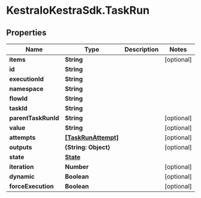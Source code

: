 # KestraIoKestraSdk.TaskRun

## Properties

Name | Type | Description | Notes
------------ | ------------- | ------------- | -------------
**items** | **String** |  | [optional] 
**id** | **String** |  | 
**executionId** | **String** |  | 
**namespace** | **String** |  | 
**flowId** | **String** |  | 
**taskId** | **String** |  | 
**parentTaskRunId** | **String** |  | [optional] 
**value** | **String** |  | [optional] 
**attempts** | [**[TaskRunAttempt]**](TaskRunAttempt.md) |  | [optional] 
**outputs** | **{String: Object}** |  | [optional] 
**state** | [**State**](State.md) |  | 
**iteration** | **Number** |  | [optional] 
**dynamic** | **Boolean** |  | [optional] 
**forceExecution** | **Boolean** |  | [optional] 


